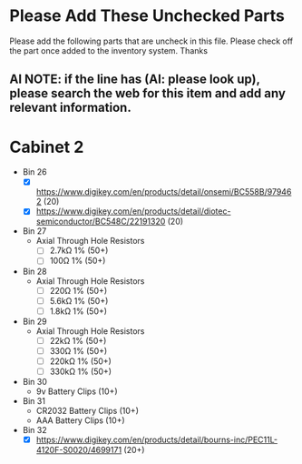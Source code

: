 # Please Add These Unchecked Parts

Please add the following parts that are uncheck in this file. Please check off the part once added to the inventory system. Thanks

## AI NOTE: if the line has (AI: please look up), please search the web for this item and add any relevant information.

# Cabinet 2

- Bin 26
  - [x] https://www.digikey.com/en/products/detail/onsemi/BC558B/979462 (20)
  - [x] https://www.digikey.com/en/products/detail/diotec-semiconductor/BC548C/22191320 (20)
- Bin 27
  - Axial Through Hole Resistors
    - [ ] 2.7kΩ 1% (50+)
    - [ ] 100Ω 1% (50+)
- Bin 28
  - Axial Through Hole Resistors
    - [ ] 220Ω 1% (50+)
    - [ ] 5.6kΩ 1% (50+)
    - [ ] 1.8kΩ 1% (50+)
- Bin 29
  - Axial Through Hole Resistors
    - [ ] 22kΩ 1% (50+)
    - [ ] 330Ω 1% (50+)
    - [ ] 220kΩ 1% (50+)
    - [ ] 330kΩ 1% (50+)
- Bin 30
  - 9v Battery Clips (10+)
- Bin 31
  - CR2032 Battery Clips (10+)
  - AAA Battery Clips (10+)
- Bin 32
  - [x] https://www.digikey.com/en/products/detail/bourns-inc/PEC11L-4120F-S0020/4699171 (20+)
